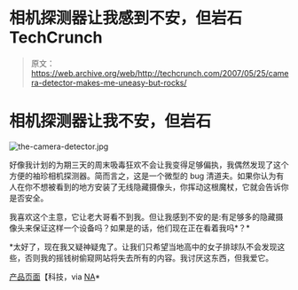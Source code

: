 # 相机探测器让我感到不安，但岩石 TechCrunch

> 原文：<https://web.archive.org/web/http://techcrunch.com/2007/05/25/camera-detector-makes-me-uneasy-but-rocks/>

# 相机探测器让我不安，但岩石

![the-camera-detector.jpg](img/da441c6807945ee94966b019f65ef0a0.png)

好像我计划的为期三天的周末吸毒狂欢不会让我变得足够偏执，我偶然发现了这个方便的袖珍相机探测器。简而言之，这是一个微型的 bug 清道夫。如果你认为有人在你不想被看到的地方安装了无线隐藏摄像头，你挥动这根魔杖，它就会告诉你是否安全。

我喜欢这个主意，它让老大哥看不到我。但让我感到不安的是:有足够多的隐藏摄像头来保证这样一个设备吗？如果是的话，他们现在正在看着我吗*？*

 *太好了，现在我又疑神疑鬼了。让我们只希望当地高中的女子排球队不会发现这些，否则我的摇钱树偷窥网站将失去所有的内容。我讨厌这东西，但我爱它。

[产品页面](https://web.archive.org/web/20210225003119/http://scientificsonline.com/product.asp?pn=3102560&bhcd2=1180053440)【科技，via [NA](https://web.archive.org/web/20210225003119/http://nerdapproved.com/misc-gadgets/the-camera-detector-gifts-for-schizophrenics/)*